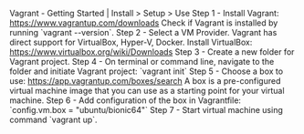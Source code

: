Vagrant - Getting Started | Install > Setup > Use Step 1 - Install Vagrant: https://www.vagrantup.com/downloads Check if Vagrant is installed by running \`vagrant --version\`. Step 2 - Select a VM Provider. Vagrant has direct support for VirtualBox, Hyper-V, Docker. Install VirtualBox: https://www.virtualbox.org/wiki/Downloads Step 3 - Create a new folder for Vagrant project. Step 4 - On terminal or command line, navigate to the folder and initiate Vagrant project: \`vagrant init\` Step 5 - Choose a box to use: https://app.vagrantup.com/boxes/search A box is a pre-configured virtual machine image that you can use as a starting point for your virtual machine. Step 6 - Add configuration of the box in Vagrantfile: \`config.vm.box = "ubuntu/bionic64"\` Step 7 - Start virtual machine using command \`vagrant up\`.
